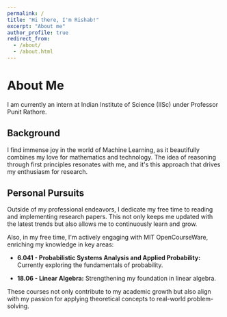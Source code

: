 ```yaml
---
permalink: /
title: "Hi there, I'm Rishab!"
excerpt: "About me"
author_profile: true
redirect_from: 
  - /about/
  - /about.html
---
```


# About Me

I am currently an intern at Indian Institute of Science (IISc) under Professor Punit Rathore.

## Background

I find immense joy in the world of Machine Learning, as it beautifully combines my love for mathematics and technology. The idea of reasoning through first principles resonates with me, and it's this approach that drives my enthusiasm for research.

## Personal Pursuits

Outside of my professional endeavors, I dedicate my free time to reading and implementing research papers. This not only keeps me updated with the latest trends but also allows me to continuously learn and grow. 

Also, in my free time, I'm actively engaging with MIT OpenCourseWare, enriching my knowledge in key areas:

- **6.041 - Probabilistic Systems Analysis and Applied Probability:** Currently exploring the fundamentals of probability.

- **18.06 - Linear Algebra:** Strengthening my foundation in linear algebra.

These courses not only contribute to my academic growth but also align with my passion for applying theoretical concepts to real-world problem-solving.


